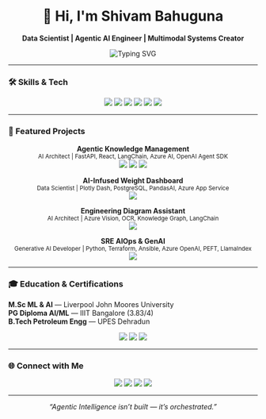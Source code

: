 <h1 align="center">👋 Hi, I'm Shivam Bahuguna</h1>
<p align="center">
  <b>Data Scientist | Agentic AI Engineer | Multimodal Systems Creator</b>
</p>

<p align="center">
  <img src="https://readme-typing-svg.herokuapp.com?font=Fira+Code&size=28&color=00F0FF&center=true&vCenter=true&width=600&lines=Transforming+Data+into+Intelligence...;Building+Agentic+AI+Solutions...;Creating+Interactive+Dashboards..." alt="Typing SVG"/>
</p>

---

### 🛠️ Skills & Tech

<p align="center">
  <a href="https://openai.com/research/"><img src="https://img.shields.io/badge/OpenAI-412991?logo=openai&logoColor=white&style=for-the-badge&animation=spin" /></a>
  <a href="https://www.langchain.com/"><img src="https://img.shields.io/badge/LangChain-1C3C3C?logo=chainlink&logoColor=white&style=for-the-badge&animation=spin" /></a>
  <a href="https://fastapi.tiangolo.com/"><img src="https://img.shields.io/badge/FastAPI-009688?logo=fastapi&logoColor=white&style=for-the-badge&animation=spin" /></a>
  <a href="https://azure.microsoft.com/en-us/services/machine-learning/"><img src="https://img.shields.io/badge/Azure%20AI-008AD7?logo=microsoftazure&logoColor=white&style=for-the-badge&animation=spin" /></a>
  <a href="https://react.dev/"><img src="https://img.shields.io/badge/React-20232A?logo=react&logoColor=61DAFB&style=for-the-badge&animation=spin" /></a>
  <a href="https://www.postgresql.org/"><img src="https://img.shields.io/badge/PostgreSQL-4169E1?logo=postgresql&logoColor=white&style=for-the-badge&animation=spin" /></a>
</p>

---

### 🚀 Featured Projects

<div align="center">

**Agentic Knowledge Management**  
<sub>AI Architect | FastAPI, React, LangChain, Azure AI, OpenAI Agent SDK</sub>  
<img src="https://img.shields.io/badge/Efficiency-30%25-brightgreen?style=for-the-badge" /> 
<img src="https://img.shields.io/badge/Errors-20%25-red?style=for-the-badge" /> 
<img src="https://img.shields.io/badge/Productivity-25%25-blue?style=for-the-badge" />  

**AI-Infused Weight Dashboard**  
<sub>Data Scientist | Plotly Dash, PostgreSQL, PandasAI, Azure App Service</sub>  
<img src="https://img.shields.io/badge/Interactive-Dashboards-orange?style=for-the-badge" />  

**Engineering Diagram Assistant**  
<sub>AI Architect | Azure Vision, OCR, Knowledge Graph, LangChain</sub>  
<img src="https://img.shields.io/badge/Contextual-Q&A-yellow?style=for-the-badge" />  

**SRE AIOps & GenAI**  
<sub>Generative AI Developer | Python, Terraform, Ansible, Azure OpenAI, PEFT, LlamaIndex</sub>  
<img src="https://img.shields.io/badge/Automation-RootCauseAnalysis-blueviolet?style=for-the-badge" />  

</div>

---

### 🎓 Education & Certifications
**M.Sc ML & AI** — Liverpool John Moores University  
**PG Diploma AI/ML** — IIIT Bangalore (3.83/4)  
**B.Tech Petroleum Engg** — UPES Dehradun  

<p align="center">
  <a href="https://aws.amazon.com/certification/"><img src="https://img.shields.io/badge/AWS%20ML-FF9900?logo=amazonaws&style=for-the-badge&animation=shine" /></a>
  <a href="https://aws.amazon.com/certification/"><img src="https://img.shields.io/badge/AWS%20Cloud%20Practitioner-232F3E?logo=amazonaws&style=for-the-badge&animation=shine" /></a>
  <a href="https://cloud.google.com/certification/"><img src="https://img.shields.io/badge/Google%20ACE-4285F4?logo=googlecloud&style=for-the-badge&animation=shine" /></a>
</p>

---

### 🌐 Connect with Me
<p align="center">
  <a href="https://github.com/Shivam26102022"><img src="https://img.shields.io/badge/GitHub-181717?logo=github&style=for-the-badge&animation=spin" /></a>
  <a href="https://www.linkedin.com/in/shivambahuguna88/"><img src="https://img.shields.io/badge/LinkedIn-0077B5?logo=linkedin&style=for-the-badge&animation=spin" /></a>
  <a href="mailto:shivambahuguna88@gmail.com"><img src="https://img.shields.io/badge/Email-D14836?logo=gmail&style=for-the-badge&animation=spin" /></a>
  <a href="https://shivam26102022.github.io/Shivam-Portfolio/index.html"><img src="https://img.shields.io/badge/Portfolio-0A66C2?logo=googlechrome&style=for-the-badge&animation=spin" /></a>
</p>

---

<p align="center">
  <i>“Agentic Intelligence isn’t built — it’s orchestrated.”</i>
</p>
